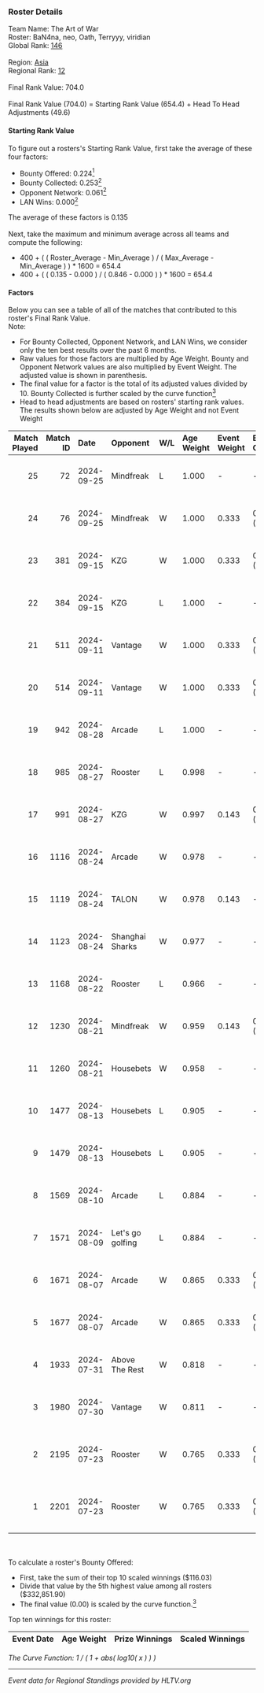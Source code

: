 ### Roster Details<br />
Team Name: The Art of War<br />
Roster: BaN4na, neo, Oath, Terryyy, viridian<br />
Global Rank: [146](../../standings_global_2024_09_26.md)<br />
<br />
Region: [Asia]( ../../standings_asia_2024_09_26.md)<br />
Regional Rank: [12]( ../../standings_asia_2024_09_26.md)<br />
<br />
Final Rank Value:  704.0<br />
<br />
Final Rank Value (704.0) = Starting Rank Value (654.4) + Head To Head Adjustments (49.6)<br />

#### Starting Rank Value<br />
To figure out a rosters's Starting Rank Value, first take the average of these four factors:<br />
- Bounty Offered: 0.224[<sup>1</sup>](#table2)
- Bounty Collected: 0.253[<sup>2</sup>](#table1)
- Opponent Network: 0.061[<sup>2</sup>](#table1)
- LAN Wins: 0.000[<sup>2</sup>](#table1)

The average of these factors is 0.135<br />
<br />
Next, take the maximum and minimum average across all teams and compute the following:<br />
- 400 + ( ( Roster_Average - Min_Average ) / ( Max_Average - Min_Average ) ) * 1600 = 654.4
- 400 + ( ( 0.135 - 0.000 ) / ( 0.846 - 0.000 ) ) * 1600 = 654.4


#### Factors<br />
Below you can see a table of all of the matches that contributed to this roster's Final Rank Value.<br />
Note:<br />

- For Bounty Collected, Opponent Network, and LAN Wins, we consider only the ten best results over the past 6 months.
- Raw values for those factors are multiplied by Age Weight. Bounty and Opponent Network values are also multiplied by Event Weight. The adjusted value is shown in parenthesis.
- The final value for a factor is the total of its adjusted values divided by 10. Bounty Collected is further scaled by the curve function[<sup>3</sup>](#curveFunction)
- Head to head adjustments are based on rosters' starting rank values. The results shown below are adjusted by Age Weight and not Event Weight
<span id="table1"></span><br />


| Match Played | Match ID | Date       | Opponent         | W/L | Age Weight | Event Weight | Bounty Collected | Opponent Network | LAN Wins  | H2H Adj. | Roster                                   |
| -: | -: | :- | :- | :- | :- | :- | :- | :- | :- | -: | :- |
|           25 |       72 | 2024-09-25 | Mindfreak        | L   | 1.000      | -            | -                | -                | -         |   -16.90 | BaN4na, neo, Oath, Terryyy, viridian     |
|           24 |       76 | 2024-09-25 | Mindfreak        | W   | 1.000      | 0.333        | 0.002 (0.001)    | 0.259 (0.086)    | 0 (0.000) |    14.49 | BaN4na, neo, Oath, Terryyy, viridian     |
|           23 |      381 | 2024-09-15 | KZG              | W   | 1.000      | 0.333        | 0.002 (0.001)    | 0.168 (0.056)    | 0 (0.000) |    12.57 | BaN4na, neo, Oath, Terryyy, viridian     |
|           22 |      384 | 2024-09-15 | KZG              | L   | 1.000      | -            | -                | -                | -         |   -19.22 | BaN4na, neo, Oath, Terryyy, viridian     |
|           21 |      511 | 2024-09-11 | Vantage          | W   | 1.000      | 0.333        | 0.001 (0.000)    | 0.145 (0.048)    | 0 (0.000) |    10.26 | BaN4na, neo, Oath, Terryyy, viridian     |
|           20 |      514 | 2024-09-11 | Vantage          | W   | 1.000      | 0.333        | 0.001 (0.000)    | 0.145 (0.048)    | 0 (0.000) |    11.11 | BaN4na, neo, Oath, Terryyy, viridian     |
|           19 |      942 | 2024-08-28 | Arcade           | L   | 1.000      | -            | -                | -                | -         |   -19.40 | BaN4na, neo, Oath, Terryyy, viridian     |
|           18 |      985 | 2024-08-27 | Rooster          | L   | 0.998      | -            | -                | -                | -         |   -13.63 | BaN4na, neo, Oath, Terryyy, viridian     |
|           17 |      991 | 2024-08-27 | KZG              | W   | 0.997      | 0.143        | 0.002 (0.000)    | -                | 0 (0.000) |    12.18 | BaN4na, neo, Oath, Terryyy, viridian     |
|           16 |     1116 | 2024-08-24 | Arcade           | W   | 0.978      | -            | -                | -                | 0 (0.000) |    11.19 | BaN4na, neo, Oath, Terryyy, viridian     |
|           15 |     1119 | 2024-08-24 | TALON            | W   | 0.978      | 0.143        | -                | 0.330 (0.046)    | 0 (0.000) |    11.68 | BaN4na, neo, Oath, Terryyy, viridian     |
|           14 |     1123 | 2024-08-24 | Shanghai Sharks  | W   | 0.977      | -            | -                | -                | 0 (0.000) |     5.08 | BaN4na, neo, Oath, Terryyy, viridian     |
|           13 |     1168 | 2024-08-22 | Rooster          | L   | 0.966      | -            | -                | -                | -         |   -13.02 | BaN4na, neo, Oath, Terryyy, viridian     |
|           12 |     1230 | 2024-08-21 | Mindfreak        | W   | 0.959      | 0.143        | 0.002 (0.000)    | 0.259 (0.036)    | 0 (0.000) |    17.03 | BaN4na, neo, Oath, Terryyy, viridian     |
|           11 |     1260 | 2024-08-21 | Housebets        | W   | 0.958      | -            | -                | -                | 0 (0.000) |    15.59 | BaN4na, neo, Oath, Terryyy, viridian     |
|           10 |     1477 | 2024-08-13 | Housebets        | L   | 0.905      | -            | -                | -                | -         |   -13.78 | BaN4na, neo, Oath, Terryyy, viridian     |
|            9 |     1479 | 2024-08-13 | Housebets        | L   | 0.905      | -            | -                | -                | -         |   -14.93 | BaN4na, neo, Oath, Terryyy, viridian     |
|            8 |     1569 | 2024-08-10 | Arcade           | L   | 0.884      | -            | -                | -                | -         |   -17.06 | BaN4na, neo, Oath, Terryyy, viridian     |
|            7 |     1571 | 2024-08-09 | Let's go golfing | L   | 0.884      | -            | -                | -                | -         |   -12.03 | BaN4na, neo, Oath, Terryyy, viridian     |
|            6 |     1671 | 2024-08-07 | Arcade           | W   | 0.865      | 0.333        | 0.002 (0.000)    | 0.228 (0.066)    | -         |    10.38 | BaN4na, neo, Oath, Terryyy, viridian     |
|            5 |     1677 | 2024-08-07 | Arcade           | W   | 0.865      | 0.333        | 0.002 (0.000)    | 0.228 (0.066)    | -         |    11.17 | BaN4na, neo, Oath, Terryyy, viridian     |
|            4 |     1933 | 2024-07-31 | Above The Rest   | W   | 0.818      | -            | -                | -                | -         |     6.39 | BaN4na, neo, Oath, Terryyy, viridian     |
|            3 |     1980 | 2024-07-30 | Vantage          | W   | 0.811      | -            | -                | -                | -         |    10.74 | BaN4na, neo, Oath, Terryyy, viridian     |
|            2 |     2195 | 2024-07-23 | Rooster          | W   | 0.765      | 0.333        | 0.015 (0.004)    | 0.308 (0.079)    | -         |    14.40 | BaN4na, bebest, neo, sunshinez, viridian |
|            1 |     2201 | 2024-07-23 | Rooster          | W   | 0.765      | 0.333        | 0.015 (0.004)    | 0.308 (0.079)    | -         |    15.35 | BaN4na, bebest, neo, sunshinez, viridian |

<br />
<span id="table2"></span><br />
To calculate a roster's Bounty Offered:<br />

- First, take the sum of their top 10 scaled winnings ($116.03)
- Divide that value by the 5th highest value among all rosters ($332,851.90)
- The final value (0.00) is scaled by the curve function.[<sup>3</sup>](#curveFunction)

Top ten winnings for this roster:<br />

| Event Date | Age Weight | Prize Winnings | Scaled Winnings |
| :- | -: | :- | :- |


<span id="curveFunction"></span>_The Curve Function: 1 / ( 1 + abs( log10( x ) ) )_<br />

---
_Event data for Regional Standings provided by HLTV.org_<br />
